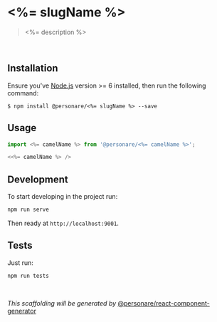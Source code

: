# <%= slugName %>

> <%= description %>

<br />

## Installation

Ensure you've [Node.js](https://nodejs.org) version >= 6 installed, then run the following command:

```
$ npm install @personare/<%= slugName %> --save
```

## Usage
```js
import <%= camelName %> from '@personare/<%= camelName %>';

<<%= camelName %> />
```

## Development

To start developing in the project run:

```bash
npm run serve
```

Then ready at `http://localhost:9001`.

## Tests

Just run:

```bash
npm run tests
```

<br />

*This scaffolding will be generated by* [@personare/react-component-generator](https://github.com/Personare/react-component-generator)
